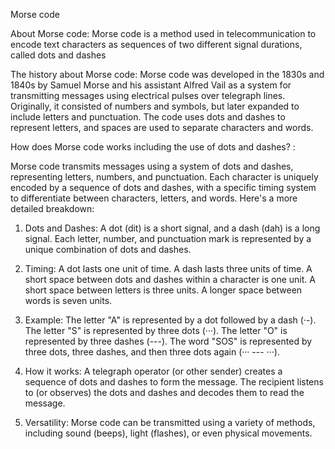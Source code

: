 Morse code 

About Morse code: 
Morse code is a method used in
telecommunication to encode text characters as sequences of
two different signal durations, called dots and dashes 

The history about Morse code:
Morse code was developed in the 1830s and 1840s by Samuel Morse and his assistant Alfred Vail 
as a system for transmitting messages using electrical pulses over telegraph lines. 
Originally, it consisted of numbers and symbols, but later expanded to include letters and punctuation.
The code uses dots and dashes to represent letters, and spaces are used to separate characters and words. 

How does Morse code works including the use of dots and dashes? :

Morse code transmits messages using a system of dots and dashes, representing letters, numbers, and punctuation. 
Each character is uniquely encoded by a sequence of dots and dashes, with a specific timing system to differentiate between characters, letters, and words. 
Here's a more detailed breakdown:
1. Dots and Dashes:
A dot (dit) is a short signal, and a dash (dah) is a long signal. 
Each letter, number, and punctuation mark is represented by a unique combination of dots and dashes.

3. Timing:
A dot lasts one unit of time. 
A dash lasts three units of time. 
A short space between dots and dashes within a character is one unit. 
A short space between letters is three units. 
A longer space between words is seven units. 
4. Example:
The letter "A" is represented by a dot followed by a dash (·-). 
The letter "S" is represented by three dots (···). 
The letter "O" is represented by three dashes (---). 
The word "SOS" is represented by three dots, three dashes, and then three dots again (··· --- ···). 
5. How it works:
A telegraph operator (or other sender) creates a sequence of dots and dashes to form the message. 
The recipient listens to (or observes) the dots and dashes and decodes them to read the message. 
6. Versatility:
Morse code can be transmitted using a variety of methods, including sound (beeps), light (flashes), or even physical movements.


<!---
Mthobisi199/Mthobisi199 is a ✨ special ✨ repository because its `README.md` (this file) appears on your GitHub profile.
You can click the Preview link to take a look at your changes.
--->
